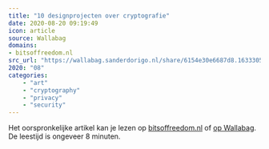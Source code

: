 ```yaml
---
title: "10 designprojecten over cryptografie"
date: 2020-08-20 09:19:49
icon: article
source: Wallabag
domains:
- bitsoffreedom.nl
src_url: "https://wallabag.sanderdorigo.nl/share/6154e30e6687d8.16333057"
2020: "08"
categories:
    - "art"
    - "cryptography"
    - "privacy"
    - "security"
---
```

Het oorspronkelijke artikel kan je lezen op [bitsoffreedom.nl](https://www.bitsoffreedom.nl/2015/08/06/10-designprojecten-over-cryptografie/) of [op Wallabag](https://wallabag.sanderdorigo.nl/share/6154e30e6687d8.16333057). De leestijd is ongeveer 8 minuten.